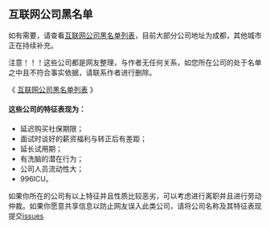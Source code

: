 ## 互联网公司黑名单

如有需要，请查看[互联网公司黑名单列表](https://github.com/w3cvip/Blacklist/blob/master/list.md)，目前大部分公司地址为成都，其他城市正在持续补充。   



注意！！！这些公司都是网友整理，与作者无任何关系，如您所在公司的处于名单之中且不符合事实依据，请联系作者进行删除。   



《 [互联网公司黑名单列表](https://github.com/w3cvip/Blacklist/blob/master/list.md) 》   



#### 这些公司的特征表现为：
- 延迟购买社保期限；
- 面试时谈好的薪资福利与转正后有差距；
- 延长试用期；
- 有洗脑的潜在行为；
- 公司人员流动性大；
- 996ICU。

如果你所在的公司有以上特征并且性质比较恶劣，可以考虑进行离职并且进行劳动仲裁。如果你愿意共享信息以防止网友误入此类公司，请将公司名称及其特征表现提交[issues](https://github.com/w3cvip/Blacklist/issues)  